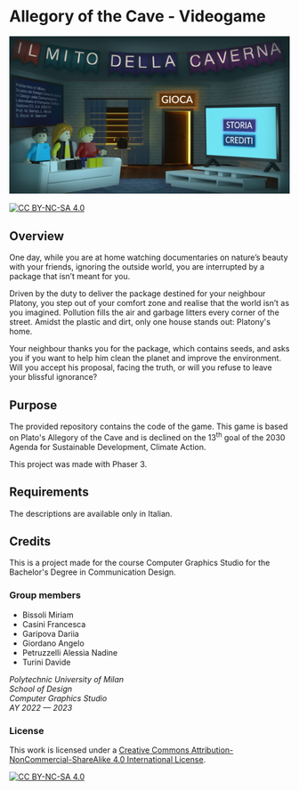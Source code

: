 # Allegory of the Cave - Videogame

<div align="center">

[![Home Menu][home-menu-photo]][play-game]

</div>

[![CC BY-NC-SA 4.0][cc-by-nc-sa-shield]][cc-by-nc-sa]

## Overview

One day, while you are at home watching documentaries on nature’s beauty with your friends, ignoring the outside world, you are interrupted by a package that isn’t meant for you.

Driven by the duty to deliver the package destined for your neighbour Platony, you step out of your comfort zone and realise that the world isn’t as you imagined. Pollution fills the air and garbage litters every corner of the street. Amidst the plastic and dirt, only one house stands out: Platony's home.

Your neighbour thanks you for the package, which contains seeds, and asks you if you want to help him clean the planet and improve the environment. Will you accept his proposal, facing the truth, or will you refuse to leave your blissful ignorance?

## Purpose

The provided repository contains the code of the game. This game is based on Plato's Allegory of the Cave and is declined on the 13<sup>th</sup> goal of the 2030 Agenda for Sustainable Development, Climate Action.

This project was made with Phaser 3.

## Requirements

The descriptions are available only in Italian.

## Credits

This is a project made for the course Computer Graphics Studio for the Bachelor's Degree in Communication Design.

### Group members

- Bissoli Miriam
- Casini Francesca
- Garipova Dariia
- Giordano Angelo
- Petruzzelli Alessia Nadine
- Turini Davide

_Polytechnic University of Milan </br>
School of Design </br>
Computer Graphics Studio </br>
AY 2022 — 2023_

### License

This work is licensed under a
[Creative Commons Attribution-NonCommercial-ShareAlike 4.0 International License][cc-by-nc-sa].

[![CC BY-NC-SA 4.0][cc-by-nc-sa-image]][cc-by-nc-sa]

[cc-by-nc-sa]: http://creativecommons.org/licenses/by-nc-sa/4.0/
[cc-by-nc-sa-image]: https://licensebuttons.net/l/by-nc-sa/4.0/88x31.png
[cc-by-nc-sa-shield]: https://img.shields.io/badge/License-CC%20BY--NC--SA%204.0-lightgrey.svg
[home-menu-photo]: assets/images/background/home.png
[play-game]: https://miriambixso02.github.io/Allegory_of_the_cave_game/
